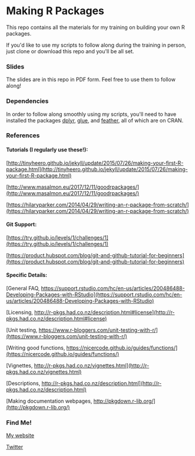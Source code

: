 # Making R Packages
This repo contains all the materials for my training on building your own R packages.

If you'd like to use my scripts to follow along during the training in person, just clone or download this repo and you'll be all set.

### Slides  

The slides are in this repo in PDF form. Feel free to use them to follow along!

### Dependencies  

In order to follow along smoothly using my scripts, you'll need to have installed the packages [dplyr](https://cran.r-project.org/web/packages/dplyr/index.html), [glue](https://cran.r-project.org/web/packages/glue/index.html), and [feather](https://cran.r-project.org/web/packages/feather/index.html), all of which are on CRAN. 


### References  

#### Tutorials (I regularly use these!):  

[http://tinyheero.github.io/jekyll/update/2015/07/26/making-your-first-R-package.html](http://tinyheero.github.io/jekyll/update/2015/07/26/making-your-first-R-package.html)  

[http://www.masalmon.eu/2017/12/11/goodrpackages/](http://www.masalmon.eu/2017/12/11/goodrpackages/)  

[https://hilaryparker.com/2014/04/29/writing-an-r-package-from-scratch/](https://hilaryparker.com/2014/04/29/writing-an-r-package-from-scratch/)

#### Git Support:
[https://try.github.io/levels/1/challenges/1](https://try.github.io/levels/1/challenges/1)  

[https://product.hubspot.com/blog/git-and-github-tutorial-for-beginners](https://product.hubspot.com/blog/git-and-github-tutorial-for-beginners)

#### Specific Details:  

[General FAQ, https://support.rstudio.com/hc/en-us/articles/200486488-Developing-Packages-with-RStudio](https://support.rstudio.com/hc/en-us/articles/200486488-Developing-Packages-with-RStudio)

[Licensing, http://r-pkgs.had.co.nz/description.html#license](http://r-pkgs.had.co.nz/description.html#license)

[Unit testing, https://www.r-bloggers.com/unit-testing-with-r/](https://www.r-bloggers.com/unit-testing-with-r/)

[Writing good functions, https://nicercode.github.io/guides/functions/](https://nicercode.github.io/guides/functions/)

[Vignettes, http://r-pkgs.had.co.nz/vignettes.html](http://r-pkgs.had.co.nz/vignettes.html)

[Descriptions, http://r-pkgs.had.co.nz/description.html](http://r-pkgs.had.co.nz/description.html)

[Making documentation webpages, http://pkgdown.r-lib.org/](http://pkgdown.r-lib.org/)


### Find Me!
[My website](http://www.stephaniekirmer.com)  

[Twitter](https://twitter.com/data_stephanie)